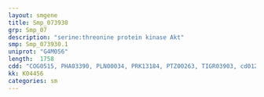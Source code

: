 ```yaml
---
layout: smgene
title: Smp_073930
grp: Smp_07
description: "serine:threonine protein kinase Akt"
smp: Smp_073930.1
uniprot: "G4M056"
length:  1758
cdd: "COG0515, PHA03390, PLN00034, PRK13184, PTZ00263, TIGR03903, cd01241, cd05571, cl11395, cl17171, cl21453, pfam00069, pfam00169, smart00133, smart00220, smart00233"
kk: K04456
categories: sm
---
```


